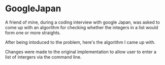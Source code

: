 # GoogleJapan

A friend of mine, during a coding interview with google Japan, was asked to come up with an algorithm 
for checking whether the integers in a list would form one or more straights.

After being intoduced to the problem, here's the algorithm I came up with.

Changes were made to the original implementation to allow user to enter a list of intergers via
the command line.

